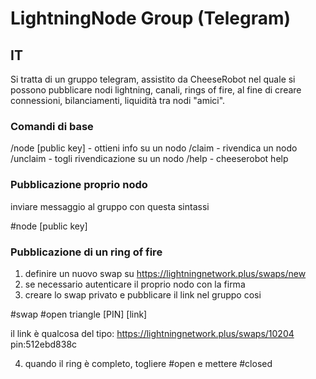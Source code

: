 # LightningNode Group (Telegram)

## IT

Si tratta di un gruppo telegram, assistito da CheeseRobot nel quale si possono pubblicare nodi lightning, canali, rings of fire, al fine di creare connessioni, bilanciamenti, liquidità tra nodi "amici".

### Comandi di base

/node [public key] - ottieni info su un nodo
/claim - rivendica un nodo
/unclaim - togli rivendicazione su un nodo
/help - cheeserobot help

### Pubblicazione proprio nodo

inviare messaggio al gruppo con questa sintassi

#node
[public key]


### Pubblicazione di un ring of fire

1) definire un nuovo swap su https://lightningnetwork.plus/swaps/new
2) se necessario autenticare il proprio nodo con la firma
3) creare lo swap privato e pubblicare il link nel gruppo cosi

#swap #open
triangle
[PIN]
[link]

il link è qualcosa del tipo: https://lightningnetwork.plus/swaps/10204 pin:512ebd838c

4) quando il ring è completo, togliere #open e mettere #closed

